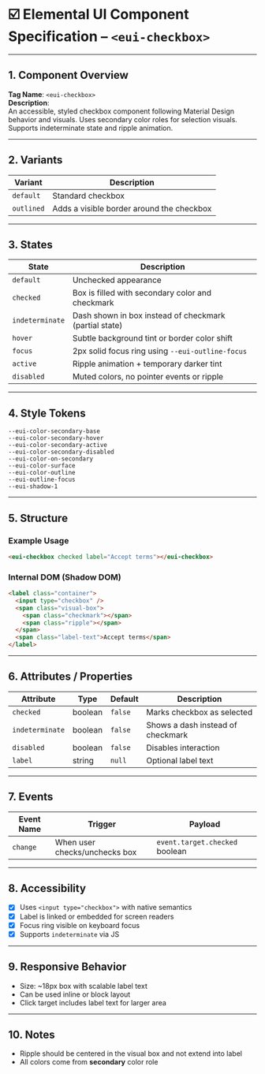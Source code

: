 # ☑️ Elemental UI Component Specification – `<eui-checkbox>`

---

## 1. Component Overview

**Tag Name**: `<eui-checkbox>`  
**Description**:  
An accessible, styled checkbox component following Material Design behavior and visuals. Uses secondary color roles for selection visuals. Supports indeterminate state and ripple animation.

---

## 2. Variants

| Variant     | Description                                  |
|-------------|----------------------------------------------|
| `default`   | Standard checkbox                            |
| `outlined`  | Adds a visible border around the checkbox    |

---

## 3. States

| State        | Description                                                                 |
|--------------|-----------------------------------------------------------------------------|
| `default`    | Unchecked appearance                                                        |
| `checked`    | Box is filled with secondary color and checkmark                            |
| `indeterminate`| Dash shown in box instead of checkmark (partial state)                    |
| `hover`      | Subtle background tint or border color shift                                |
| `focus`      | 2px solid focus ring using `--eui-outline-focus`                            |
| `active`     | Ripple animation + temporary darker tint                                    |
| `disabled`   | Muted colors, no pointer events or ripple                                   |

---

## 4. Style Tokens

```
--eui-color-secondary-base  
--eui-color-secondary-hover  
--eui-color-secondary-active  
--eui-color-secondary-disabled  
--eui-color-on-secondary  
--eui-color-surface  
--eui-color-outline  
--eui-outline-focus  
--eui-shadow-1  
```

---

## 5. Structure

### Example Usage
```html
<eui-checkbox checked label="Accept terms"></eui-checkbox>
```

### Internal DOM (Shadow DOM)
```html
<label class="container">
  <input type="checkbox" />
  <span class="visual-box">
    <span class="checkmark"></span>
    <span class="ripple"></span>
  </span>
  <span class="label-text">Accept terms</span>
</label>
```

---

## 6. Attributes / Properties

| Attribute       | Type     | Default     | Description                          |
|------------------|----------|-------------|--------------------------------------|
| `checked`        | boolean  | `false`     | Marks checkbox as selected           |
| `indeterminate`  | boolean  | `false`     | Shows a dash instead of checkmark    |
| `disabled`       | boolean  | `false`     | Disables interaction                 |
| `label`          | string   | `null`      | Optional label text                  |

---

## 7. Events

| Event Name | Trigger                        | Payload                        |
|------------|--------------------------------|--------------------------------|
| `change`   | When user checks/unchecks box  | `event.target.checked` boolean |

---

## 8. Accessibility

- [x] Uses `<input type="checkbox">` with native semantics
- [x] Label is linked or embedded for screen readers
- [x] Focus ring visible on keyboard focus
- [x] Supports `indeterminate` via JS

---

## 9. Responsive Behavior

- Size: ~18px box with scalable label text
- Can be used inline or block layout
- Click target includes label text for larger area

---

## 10. Notes

- Ripple should be centered in the visual box and not extend into label
- All colors come from **secondary** color role
